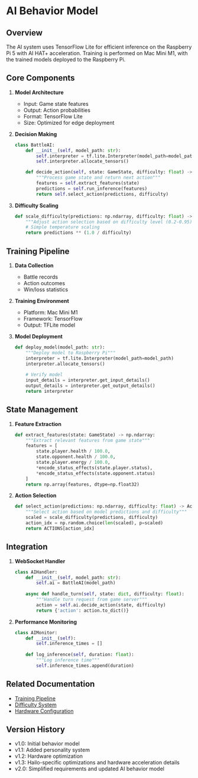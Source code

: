 # AI Behavior Model

## Overview

The AI system uses TensorFlow Lite for efficient inference on the Raspberry Pi 5 with AI HAT+ acceleration. Training is performed on Mac Mini M1, with the trained models deployed to the Raspberry Pi.

## Core Components

1. **Model Architecture**
   - Input: Game state features
   - Output: Action probabilities
   - Format: TensorFlow Lite
   - Size: Optimized for edge deployment

2. **Decision Making**
   ```python
   class BattleAI:
       def __init__(self, model_path: str):
           self.interpreter = tf.lite.Interpreter(model_path=model_path)
           self.interpreter.allocate_tensors()
   
       def decide_action(self, state: GameState, difficulty: float) -> Action:
           """Process game state and return next action"""
           features = self.extract_features(state)
           predictions = self.run_inference(features)
           return self.select_action(predictions, difficulty)
   ```

3. **Difficulty Scaling**
   ```python
   def scale_difficulty(predictions: np.ndarray, difficulty: float) -> np.ndarray:
       """Adjust action selection based on difficulty level (0.2-0.95)"""
       # Simple temperature scaling
       return predictions ** (1.0 / difficulty)
   ```

## Training Pipeline

1. **Data Collection**
   - Battle records
   - Action outcomes
   - Win/loss statistics

2. **Training Environment**
   - Platform: Mac Mini M1
   - Framework: TensorFlow
   - Output: TFLite model

3. **Model Deployment**
   ```python
   def deploy_model(model_path: str):
       """Deploy model to Raspberry Pi"""
       interpreter = tf.lite.Interpreter(model_path=model_path)
       interpreter.allocate_tensors()
       
       # Verify model
       input_details = interpreter.get_input_details()
       output_details = interpreter.get_output_details()
       return interpreter
   ```

## State Management

1. **Feature Extraction**
   ```python
   def extract_features(state: GameState) -> np.ndarray:
       """Extract relevant features from game state"""
       features = [
           state.player.health / 100.0,
           state.opponent.health / 100.0,
           state.player.energy / 100.0,
           *encode_status_effects(state.player.status),
           *encode_status_effects(state.opponent.status)
       ]
       return np.array(features, dtype=np.float32)
   ```

2. **Action Selection**
   ```python
   def select_action(predictions: np.ndarray, difficulty: float) -> Action:
       """Select action based on model predictions and difficulty"""
       scaled = scale_difficulty(predictions, difficulty)
       action_idx = np.random.choice(len(scaled), p=scaled)
       return ACTIONS[action_idx]
   ```

## Integration

1. **WebSocket Handler**
   ```python
   class AIHandler:
       def __init__(self, model_path: str):
           self.ai = BattleAI(model_path)
           
       async def handle_turn(self, state: dict, difficulty: float):
           """Handle turn request from game server"""
           action = self.ai.decide_action(state, difficulty)
           return {'action': action.to_dict()}
   ```

2. **Performance Monitoring**
   ```python
   class AIMonitor:
       def __init__(self):
           self.inference_times = []
           
       def log_inference(self, duration: float):
           """Log inference time"""
           self.inference_times.append(duration)
   ```

## Related Documentation
- [Training Pipeline](training-pipeline.md)
- [Difficulty System](difficulty-system.md)
- [Hardware Configuration](../hardware/configuration.md)

## Version History
- v1.0: Initial behavior model
- v1.1: Added personality system
- v1.2: Hardware optimization
- v1.3: Hailo-specific optimizations and hardware acceleration details
- v2.0: Simplified requirements and updated AI behavior model
